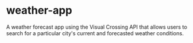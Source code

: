 # weather-app

A weather forecast app using the Visual Crossing API that allows users to search for a particular city's current and forecasted weather conditions.
